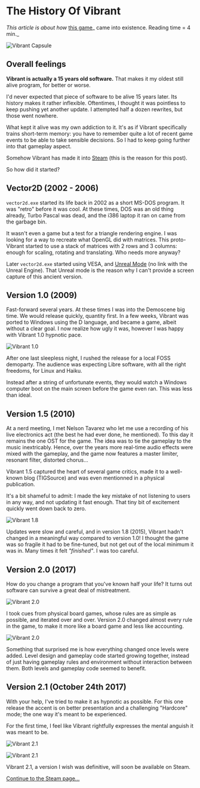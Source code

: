 # The History Of Vibrant

_This article is about how_ [this game](http://store.steampowered.com/app/712430/Vibrant/)_ came into existence. Reading time = 4 min._

![Vibrant Capsule](images/vibrant-capsule.jpg)

## Overall feelings

**Vibrant is actually a 15 years old software.** That makes it my oldest still alive program, for better or worse.

I'd never expected that piece of software to be alive 15 years later. Its history makes it rather inflexible. Oftentimes, I thought it was pointless to keep pushing yet another update. I attempted half a dozen rewrites, but those went nowhere.

What kept it alive was my own addiction to it. It's as if Vibrant specifically trains short-term memory: you have to remember quite a lot of recent game events to be able to take sensible decisions.
So I had to keep going further into that gameplay aspect.

Somehow Vibrant has made it into [Steam](http://store.steampowered.com/app/712430/Vibrant/) (this is the reason for this post).

So how did it started?



## Vector2D (2002 - 2006)

`vector2d.exe` started its life back in 2002 as a short MS-DOS program. It was "retro" before it was cool. At these times, DOS was an old thing already, Turbo Pascal was dead, and the i386 laptop it ran on came from the garbage bin.

It wasn't even a game but a test for a triangle rendering engine. I was looking for a way to recreate what OpenGL did with matrices. This proto-Vibrant started to use a stack of matrices with 2 rows and 3 columns: enough for scaling, rotating and translating. Who needs more anyway?

Later `vector2d.exe` started using VESA, and [Unreal Mode](https://en.wikipedia.org/wiki/Unreal_mode) (no link with the Unreal Engine). That Unreal mode is the reason why I can't provide a screen capture of this ancient version.


## Version 1.0 (2009)

Fast-forward several years. At these times I was into the Demoscene big time. We would release quickly, quantity first. In a few weeks, Vibrant was ported to Windows using the D language, and became a game, albeit without a clear goal. I now realize how ugly it was, however I was happy with Vibrant 1.0 hypnotic pace.

![Vibrant 1.0](images/vibrant-1.0.jpg)

 After one last sleepless night, I rushed the release for a local FOSS demoparty. The audience was expecting Libre software, with all the right freedoms, for Linux and Haiku.


 Instead after a string of unfortunate events, they would watch a Windows computer boot on the main screen before the game even ran. This was less than ideal.


## Version 1.5 (2010)

At a nerd meeting, I met Nelson Tavarez who let me use a recording of his live electronics act (the best he had ever done, he mentioned). To this day it remains the one OST for the game. The idea was to tie the gameplay to the music inextricably. Hence, over the years more real-time audio effects were mixed with the gameplay, and the game now features a master limiter, resonant filter, distorted chorus...

Vibrant 1.5 captured the heart of several game critics, made it to a well-known blog (TIGSource) and was even mentionned in a physical publication.

It's a bit shameful to admit: I made the key mistake of not listening to users in any way, and not updating it fast enough. That tiny bit of excitement quickly went down back to zero.

![Vibrant 1.8](images/vibrant-1.8.jpg)

Updates were slow and careful, and in version 1.8 (2015), Vibrant hadn't changed in a meaningful way compared to version 1.0! I thought the game was so fragile it had to be fine-tuned, but not get out of the local minimum it was in. Many times it felt _"finished"_. I was too careful.

## Version 2.0 (2017)

How do you change a program that you've known half your life? It turns out software can survive a great deal of mistreatment.

![Vibrant 2.0](http://www.gamesfrommars.fr/vibrant/img/footage2.gif)

I took cues from physical board games, whose rules are as simple as possible, and iterated over and over. Version 2.0 changed almost every rule in the game, to make it more like a board game and less like accounting.

![Vibrant 2.0](http://www.gamesfrommars.fr/vibrant/img/footage0.gif)

Something that surprised me is how everything changed once levels were added. Level design and gameplay code started growing together, instead of just having gameplay rules and environment without interaction between them. Both levels and gameplay code seemed to benefit.


## Version 2.1 (October 24th 2017)

With your help, I've tried to make it as hypnotic as possible.
For this one release the accent is on better presentation and a challenging "Hardcore" mode; the one way it's meant to be experienced.

For the first time, I feel like Vibrant rightfully expresses the mental anguish it was meant to be.

![Vibrant 2.1](images/vibrant-2.1.jpg)

![Vibrant 2.1](images/vibrant-2.1b.jpg)

Vibrant 2.1, a version I wish was definitive, will soon be available on Steam.

[Continue to the Steam page...](http://store.steampowered.com/app/712430/Vibrant/) 